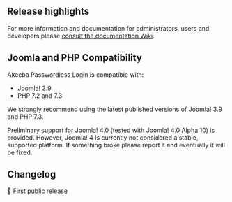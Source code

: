 ## Release highlights
 
For more information and documentation for administrators, users and developers please [consult the documentation Wiki](https://github.com/akeeba/passwordless/wiki).
 
## Joomla and PHP Compatibility

Akeeba Passwordless Login is compatible with:

* Joomla! 3.9
* PHP 7.2 and 7.3

We strongly recommend using the latest published versions of Joomla! 3.9 and PHP 7.3.

Preliminary support for Joomla! 4.0 (tested with Joomla! 4.0 Alpha 10) is provided. However, Joomla! 4 is currently not considered a stable, supported platform. If something broke please report it and eventually it will be fixed.

## Changelog

🎉 First public release